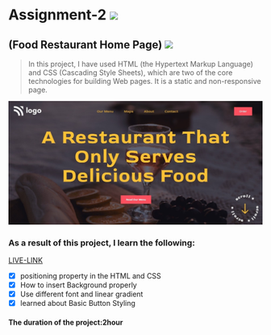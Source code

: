 # Assignment-2 ![](https://img.shields.io/badge/HTML-CSS-blueviolet)
## (Food Restaurant Home Page) ![](https://img.shields.io/badge/Project2-Full--stack--JS-green)

> In this project, I have used HTML (the Hypertext Markup Language) and CSS (Cascading Style Sheets), which are two of the core technologies for building Web pages. It is a static and non-responsive page.

![This is an image](./project.jpg)

### As a result of this project, I learn the following:
[LIVE-LINK](https://food-resturant-home.netlify.app/)

- [x] positioning property in the HTML and CSS
- [x] How to insert Background properly
- [x] Use different font and linear gradient
- [x] learned about Basic Button Styling

#### The duration of the project:2hour